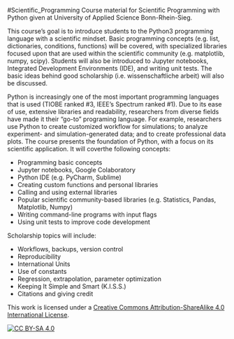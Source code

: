 #Scientific_Programming
Course material for Scientific Programming with Python given at University of Applied Science Bonn-Rhein-Sieg.

This course’s goal is to introduce students to the Python3 programming language with a scientific mindset. Basic programming concepts (e.g. list, dictionaries, conditions, functions) will be covered, with specialized libraries focused upon that are used within the scientific community (e.g. matplotlib, numpy, scipy). Students will also be introduced to Jupyter notebooks, Integrated Development Environments (IDE), and writing unit tests. The basic ideas behind good scholarship (i.e. wissenschaftliche arbeit) will also be discussed.

Python is increasingly one of the most important programming languages that is used (TIOBE ranked #3, IEEE’s Spectrum ranked #1). Due to its ease of use, extensive libraries and readability, researchers from diverse fields have made it their “go-to” programing language. For example, researchers use Python to create customized workflow for simulations; to analyze experiment- and simulation-generated data; and to create professional data plots. The course presents the foundation of Python, with a focus on its scientific application. It will coverthe following concepts:

- Programming basic concepts
- Jupyter notebooks, Google Colaboratory
- Python IDE (e.g. PyCharm, Sublime)
- Creating custom functions and personal libraries
- Calling and using external libraries
- Popular scientific community-based libraries (e.g. Statistics, Pandas, Matplotlib, Numpy)
- Writing command-line programs with input flags
- Using unit tests to improve code development

Scholarship topics will include:
- Workflows, backups, version control
- Reproducibility
- International Units
- Use of constants
- Regression, extrapolation, parameter optimization
- Keeping It Simple and Smart (K.I.S.S.)
- Citations and giving credit

This work is licensed under a
[Creative Commons Attribution-ShareAlike 4.0 International License][cc-by-sa].

[![CC BY-SA 4.0][cc-by-sa-image]][cc-by-sa]

[cc-by-sa]: http://creativecommons.org/licenses/by-sa/4.0/
[cc-by-sa-image]: https://licensebuttons.net/l/by-sa/4.0/88x31.png
[cc-by-sa-shield]: https://img.shields.io/badge/License-CC%20BY--SA%204.0-lightgrey.svg
